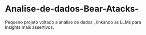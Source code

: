 # Analise-de-dados-Bear-Atacks-
Pequeno projeto voltado a analise de dados , linkando as LLMs para insights mais assertivos. 
